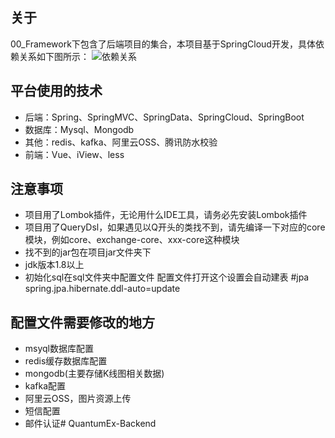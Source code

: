 ## 关于

00_Framework下包含了后端项目的集合，本项目基于SpringCloud开发，具体依赖关系如下图所示：
![依赖关系](https://images.gitee.com/uploads/images/2020/0408/155903_9173b5dc_2182501.png "QQ截图20200407194419.png")


## 平台使用的技术

- 后端：Spring、SpringMVC、SpringData、SpringCloud、SpringBoot
- 数据库：Mysql、Mongodb
- 其他：redis、kafka、阿里云OSS、腾讯防水校验
- 前端：Vue、iView、less

## 注意事项

- 项目用了Lombok插件，无论用什么IDE工具，请务必先安装Lombok插件
- 项目用了QueryDsl，如果遇见以Q开头的类找不到，请先编译一下对应的core模块，例如core、exchange-core、xxx-core这种模块
- 找不到的jar包在项目jar文件夹下
- jdk版本1.8以上
- 初始化sql在sql文件夹中配置文件 配置文件打开这个设置会自动建表 #jpa spring.jpa.hibernate.ddl-auto=update

## 配置文件需要修改的地方

- msyql数据库配置
- redis缓存数据库配置
- mongodb(主要存储K线图相关数据)
- kafka配置
- 阿里云OSS，图片资源上传
- 短信配置
- 邮件认证# QuantumEx-Backend
